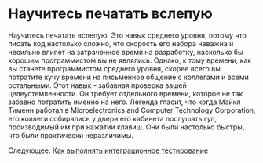 # Научитесь печатать вслепую
[//]: # (Version:1.0.0)
Научитесь печатать вслепую. Это навык среднего уровня, потому что писать код настолько сложно, что скорость его набора неважна и несильно влияет на затраченное время на разработку, насколько бы хорошим программистом вы не являлись. Однако, к тому времени, как вы станете программистом среднего уровня, скорее всего вы потратите кучу времени на письменное общение с коллегами и всеми остальными. Этот навык - забавная проверка вашей целеустемленности. Он требует отдельного времени, которое не так забавно потратить именно на него. Легенда гласит, что когда Майкл Тименн работал в Microelectronics and Computer Technology Corporation, его коллеги собирались у двери его кабинета послушать гул, производимый им при нажатии клавиш. Они были настолько быстры, что были практически неразличимы.

Следующее: [Как выполнять интеграционное тестирование](08-How-to-Do-Integration-Testing.md)